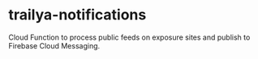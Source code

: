# trailya-notifications

Cloud Function to process public feeds on exposure sites and publish to Firebase Cloud Messaging.

